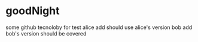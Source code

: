 # goodNight
some github tecnoloby for test
alice add
should use alice's version
bob add
bob's version should be covered
